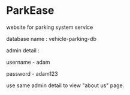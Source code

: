 # ParkEase
website for parking system service

database name : vehicle-parking-db


admin detail :

username - adam

password - adam123

use same admin detail to view "about us" page.
